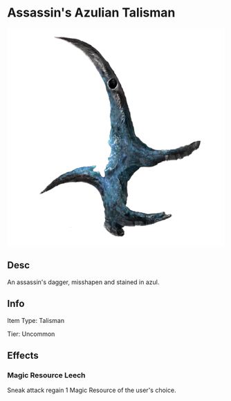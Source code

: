 # Assassin's Azulian Talisman

![Copyrighted Image](Assassin'sAzulianTalisman.png)

## Desc

An assassin's dagger, misshapen and stained in azul.

## Info

Item Type: Talisman

Tier: Uncommon

## Effects

### Magic Resource Leech

Sneak attack regain 1 Magic Resource of the user's choice.
